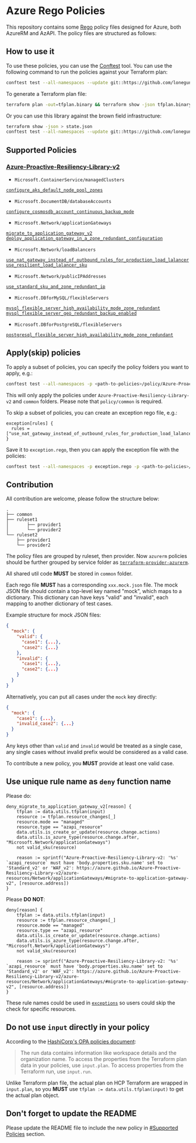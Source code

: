 # Azure Rego Policies

This repository contains some [Rego](https://www.openpolicyagent.org/) policy files designed for Azure, both AzureRM and AzAPI. The policy files are structured as follows:

## How to use it

To use these policies, you can use the [Conftest](https://www.conftest.dev/) tool. You can use the following command to run the policies against your Terraform plan:

```bash
conftest test --all-namespaces --update git::https://github.com/lonegunmanb/policy-library-avmrego.git//policy <path-to-tfplan>
```

To generate a Terraform plan file:

```bash
terraform plan -out=tfplan.binary && terraform show -json tfplan.binary > tfplan.json
```

Or you can use this library against the brown field infrastructure:

```bash
terraform show -json > state.json
conftest test --all-namespaces --update git::https://github.com/lonegunmanb/policy-library-avmrego.git//policy state.json
```

## Supported Policies

### [Azure-Proactive-Resiliency-Library-v2](https://azure.github.io/Azure-Proactive-Resiliency-Library-v2/)

* `Microsoft.ContainerService/managedClusters`

[`configure_aks_default_node_pool_zones`](https://azure.github.io/Azure-Proactive-Resiliency-Library-v2/azure-resources/ContainerService/managedClusters/#deploy-aks-cluster-across-availability-zones)

* `Microsoft.DocumentDB/databaseAccounts`

[`configure_cosmosdb_account_continuous_backup_mode`](https://azure.github.io/Azure-Proactive-Resiliency-Library-v2/azure-resources/DocumentDB/databaseAccounts/#configure-continuous-backup-mode)

* `Microsoft.Network/applicationGateways`

[`migrate_to_application_gateway_v2`](https://azure.github.io/Azure-Proactive-Resiliency-Library-v2/azure-resources/Network/applicationGateways/#migrate-to-application-gateway-v2)
[`deploy_application_gateway_in_a_zone_redundant_configuration`](https://azure.github.io/Azure-Proactive-Resiliency-Library-v2/azure-resources/Network/applicationGateways/#deploy-application-gateway-in-a-zone-redundant-configuration)

* `Microsoft.Network/loadBalancers`

[`use_nat_gateway_instead_of_outbound_rules_for_production_load_lalancer`](https://azure.github.io/Azure-Proactive-Resiliency-Library-v2/azure-resources/Network/loadBalancers/#use-nat-gateway-instead-of-outbound-rules-for-production-workloads)
[`use_resilient_load_lalancer_sku`](https://azure.github.io/Azure-Proactive-Resiliency-Library-v2/azure-resources/Network/loadBalancers/#use-standard-load-balancer-sku)

* `Microsoft.Network/publicIPAddresses`

[`use_standard_sku_and_zone_redundant_ip`](https://azure.github.io/Azure-Proactive-Resiliency-Library-v2/azure-resources/Network/publicIPAddresses/#use-standard-sku-and-zone-redundant-ips-when-applicable)

* `Microsoft.DBforMySQL/flexibleServers`

[`mysql_flexible_server_high_availability_mode_zone_redundant`](https://azure.github.io/Azure-Proactive-Resiliency-Library-v2/azure-resources/DBforMySQL/flexibleServers/#enable-ha-with-zone-redundancy)
[`mysql_flexible_server_geo_redundant_backup_enabled`](https://azure.github.io/Azure-Proactive-Resiliency-Library-v2/azure-resources/DBforMySQL/flexibleServers/#configure-geo-redundant-backup-storage)

* `Microsoft.DBforPostgreSQL/flexibleServers`

[`postgresql_flexible_server_high_availability_mode_zone_redundant`](https://azure.github.io/Azure-Proactive-Resiliency-Library-v2/azure-resources/DBforPostgreSQL/flexibleServers/#enable-ha-with-zone-redundancy)

## Apply(skip) policies

To apply a subset of policies, you can specify the policy folders you want to apply, e.g.:

```Bash
conftest test --all-namespaces -p <path-to-policies>/policy/Azure-Proactive-Resiliency-Library-v2 -p <path-to-policies>/policy/common <path-to-tfplan>
```

This will only apply the policies under `Azure-Proactive-Resiliency-Library-v2` and `common` folders. Please note that `policy/common` is required.

To skip a subset of policies, you can create an exception rego file, e.g.:

```rego
exception[rules] {
  rules = ["use_nat_gateway_instead_of_outbound_rules_for_production_load_lalancer"]
}
```

Save it to `exception.rego`, then you can apply the exception file with the policies:

```Bash
conftest test --all-namespaces -p exception.rego -p <path-to-policies>/policy <path-to-tfplan>
```

## Contribution

All contribution are welcome, please follow the structure below:

```text
.
├── common
├── ruleset1
│       ├── provider1
│       └── provider2
└── ruleset2
    ├── provider1
    └── provider2
```

The policy files are grouped by ruleset, then provider. Now `azurerm` policies should be further grouped by service folder as [`terraform-provider-azurerm`](https://github.com/hashicorp/terraform-provider-azurerm/tree/main/internal/services).

All shared util code **MUST** be stored in `common` folder.

Each rego file **MUST** has a corresponding `xxx.mock.json` file. The mock JSON file should contain a top-level key named "mock", which maps to a dictionary. This dictionary can have keys "valid" and "invalid", each mapping to another dictionary of test cases.

Example structure for mock JSON files:

```json
{
  "mock": {
    "valid": {
      "case1": {...},
      "case2": {...}
    },
    "invalid": {
      "case1": {...},
      "case2": {...}
    }
  }
}
```

Alternatively, you can put all cases under the `mock` key directly:

```json
{
  "mock": {
    "case1": {...},
    "invalid_case2": {...}
  }
}
```

Any keys other than `valid` and `invalid` would be treated as a single case, any single cases without invalid prefix would be considered as a valid case.

To contribute a new policy, you **MUST** provide at least one valid case.

## Use unique rule name as `deny` function name

Please do:

```rego
deny_migrate_to_application_gateway_v2[reason] {
    tfplan := data.utils.tfplan(input)
    resource := tfplan.resource_changes[_]
    resource.mode == "managed"
    resource.type == "azapi_resource"
    data.utils.is_create_or_update(resource.change.actions)
    data.utils.is_azure_type(resource.change.after, "Microsoft.Network/applicationGateways")
    not valid_sku(resource)

    reason := sprintf("Azure-Proactive-Resiliency-Library-v2: '%s' `azapi_resource` must have 'body.properties.sku.name' set to 'Standard_v2' or 'WAF_v2': https://azure.github.io/Azure-Proactive-Resiliency-Library-v2/azure-resources/Network/applicationGateways/#migrate-to-application-gateway-v2", [resource.address])
}
```

Please **DO NOT**:

```rego
deny[reason] {
    tfplan := data.utils.tfplan(input)
    resource := tfplan.resource_changes[_]
    resource.mode == "managed"
    resource.type == "azapi_resource"
    data.utils.is_create_or_update(resource.change.actions)
    data.utils.is_azure_type(resource.change.after, "Microsoft.Network/applicationGateways")
    not valid_sku(resource)

    reason := sprintf("Azure-Proactive-Resiliency-Library-v2: '%s' `azapi_resource` must have 'body.properties.sku.name' set to 'Standard_v2' or 'WAF_v2': https://azure.github.io/Azure-Proactive-Resiliency-Library-v2/azure-resources/Network/applicationGateways/#migrate-to-application-gateway-v2", [resource.address])
}
```

These rule names could be used in [`exceptions`](https://www.conftest.dev/exceptions/) so users could skip the check for specific resources.

## Do not use `input` directly in your policy

According to the [HashiCorp's OPA policies document](https://github.com/aws-samples/aws-infra-policy-as-code-with-terraform):

>The run data contains information like workspace details and the organization name. To access the properties from the Terraform plan data in your policies, use `input.plan`. To access properties from the Terraform run, use `input.run`.

Unlike Terraform plan file, the actual plan on HCP Terraform are wrapped in `input.plan`, so you **MUST** use `tfplan := data.utils.tfplan(input)` to get the actual plan object.

## Don't forget to update the README

Please update the README file to include the new policy in [#Supported Policies](#supported-policies) section.
